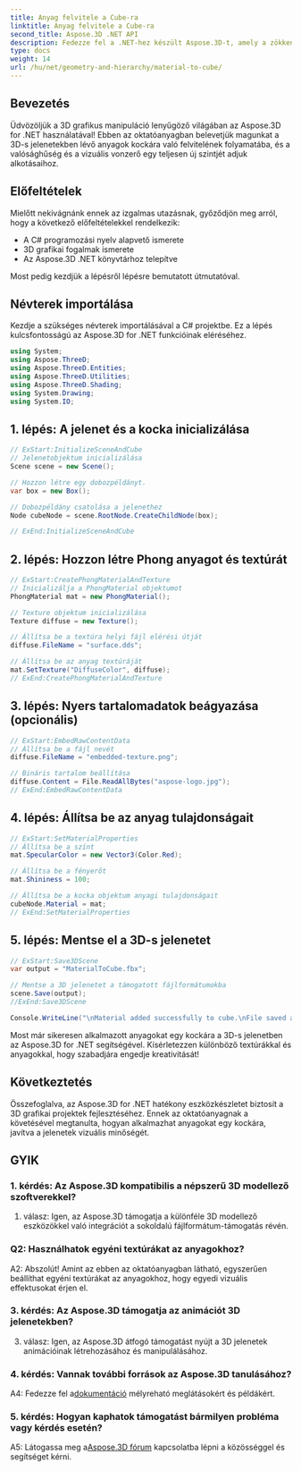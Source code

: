 ```yaml
---
title: Anyag felvitele a Cube-ra
linktitle: Anyag felvitele a Cube-ra
second_title: Aspose.3D .NET API
description: Fedezze fel a .NET-hez készült Aspose.3D-t, amely a zökkenőmentes 3D grafikus manipuláció kapuja. Könnyedén alkalmazzon anyagokat, fokozza a valósághűséget, és emelje fel projektjeit.
type: docs
weight: 14
url: /hu/net/geometry-and-hierarchy/material-to-cube/
---
```

## Bevezetés

Üdvözöljük a 3D grafikus manipuláció lenyűgöző világában az Aspose.3D for .NET használatával! Ebben az oktatóanyagban belevetjük magunkat a 3D-s jelenetekben lévő anyagok kockára való felvitelének folyamatába, és a valósághűség és a vizuális vonzerő egy teljesen új szintjét adjuk alkotásaihoz.

## Előfeltételek

Mielőtt nekivágnánk ennek az izgalmas utazásnak, győződjön meg arról, hogy a következő előfeltételekkel rendelkezik:

- A C# programozási nyelv alapvető ismerete
- 3D grafikai fogalmak ismerete
- Az Aspose.3D .NET könyvtárhoz telepítve

Most pedig kezdjük a lépésről lépésre bemutatott útmutatóval.

## Névterek importálása

Kezdje a szükséges névterek importálásával a C# projektbe. Ez a lépés kulcsfontosságú az Aspose.3D for .NET funkcióinak eléréséhez.

```csharp
using System;
using Aspose.ThreeD;
using Aspose.ThreeD.Entities;
using Aspose.ThreeD.Utilities;
using Aspose.ThreeD.Shading;
using System.Drawing;
using System.IO;
```

## 1. lépés: A jelenet és a kocka inicializálása

```csharp
// ExStart:InitializeSceneAndCube
// Jelenetobjektum inicializálása
Scene scene = new Scene();

// Hozzon létre egy dobozpéldányt.
var box = new Box();

// Dobozpéldány csatolása a jelenethez
Node cubeNode = scene.RootNode.CreateChildNode(box);

// ExEnd:InitializeSceneAndCube
```

## 2. lépés: Hozzon létre Phong anyagot és textúrát

```csharp
// ExStart:CreatePhongMaterialAndTexture
// Inicializálja a PhongMaterial objektumot
PhongMaterial mat = new PhongMaterial();

// Texture objektum inicializálása
Texture diffuse = new Texture();

// Állítsa be a textúra helyi fájl elérési útját
diffuse.FileName = "surface.dds";

// Állítsa be az anyag textúráját
mat.SetTexture("DiffuseColor", diffuse);
// ExEnd:CreatePhongMaterialAndTexture
```

## 3. lépés: Nyers tartalomadatok beágyazása (opcionális)

```csharp
// ExStart:EmbedRawContentData
// Állítsa be a fájl nevét
diffuse.FileName = "embedded-texture.png";

// Bináris tartalom beállítása
diffuse.Content = File.ReadAllBytes("aspose-logo.jpg");
// ExEnd:EmbedRawContentData
```

## 4. lépés: Állítsa be az anyag tulajdonságait

```csharp
// ExStart:SetMaterialProperties
// Állítsa be a színt
mat.SpecularColor = new Vector3(Color.Red);

// Állítsa be a fényerőt
mat.Shininess = 100;

// Állítsa be a kocka objektum anyagi tulajdonságait
cubeNode.Material = mat;
// ExEnd:SetMaterialProperties
```

## 5. lépés: Mentse el a 3D-s jelenetet

```csharp
// ExStart:Save3DScene
var output = "MaterialToCube.fbx";

// Mentse a 3D jelenetet a támogatott fájlformátumokba
scene.Save(output);
//ExEnd:Save3DScene

Console.WriteLine("\nMaterial added successfully to cube.\nFile saved at " + output);
```

Most már sikeresen alkalmazott anyagokat egy kockára a 3D-s jelenetben az Aspose.3D for .NET segítségével. Kísérletezzen különböző textúrákkal és anyagokkal, hogy szabadjára engedje kreativitását!

## Következtetés

Összefoglalva, az Aspose.3D for .NET hatékony eszközkészletet biztosít a 3D grafikai projektek fejlesztéséhez. Ennek az oktatóanyagnak a követésével megtanulta, hogyan alkalmazhat anyagokat egy kockára, javítva a jelenetek vizuális minőségét.

## GYIK

### 1. kérdés: Az Aspose.3D kompatibilis a népszerű 3D modellező szoftverekkel?

1. válasz: Igen, az Aspose.3D támogatja a különféle 3D modellező eszközökkel való integrációt a sokoldalú fájlformátum-támogatás révén.

### Q2: Használhatok egyéni textúrákat az anyagokhoz?

A2: Abszolút! Amint az ebben az oktatóanyagban látható, egyszerűen beállíthat egyéni textúrákat az anyagokhoz, hogy egyedi vizuális effektusokat érjen el.

### 3. kérdés: Az Aspose.3D támogatja az animációt 3D jelenetekben?

3. válasz: Igen, az Aspose.3D átfogó támogatást nyújt a 3D jelenetek animációinak létrehozásához és manipulálásához.

### 4. kérdés: Vannak további források az Aspose.3D tanulásához?

 A4: Fedezze fel a[dokumentáció](https://reference.aspose.com/3d/net/) mélyreható meglátásokért és példákért.

### 5. kérdés: Hogyan kaphatok támogatást bármilyen probléma vagy kérdés esetén?

 A5: Látogassa meg a[Aspose.3D fórum](https://forum.aspose.com/c/3d/18) kapcsolatba lépni a közösséggel és segítséget kérni.